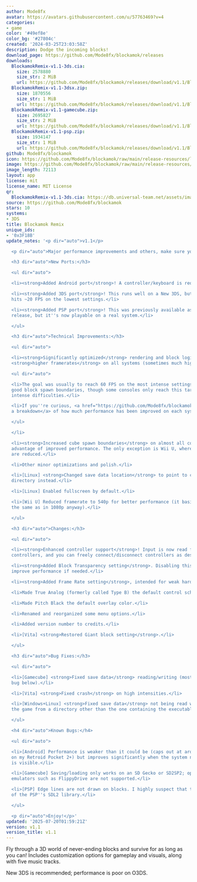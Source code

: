 ```yaml
---
author: Mode8fx
avatar: https://avatars.githubusercontent.com/u/57763469?v=4
categories:
- game
color: '#49ef8e'
color_bg: '#27804c'
created: '2024-03-25T23:03:58Z'
description: Dodge the incoming blocks!
download_page: https://github.com/Mode8fx/blockamok/releases
downloads:
  BlockamokRemix-v1.1-3ds.cia:
    size: 2578880
    size_str: 2 MiB
    url: https://github.com/Mode8fx/blockamok/releases/download/v1.1/BlockamokRemix-v1.1-3ds.cia
  BlockamokRemix-v1.1-3dsx.zip:
    size: 1870556
    size_str: 1 MiB
    url: https://github.com/Mode8fx/blockamok/releases/download/v1.1/BlockamokRemix-v1.1-3dsx.zip
  BlockamokRemix-v1.1-gamecube.zip:
    size: 2695827
    size_str: 2 MiB
    url: https://github.com/Mode8fx/blockamok/releases/download/v1.1/BlockamokRemix-v1.1-gamecube.zip
  BlockamokRemix-v1.1-psp.zip:
    size: 1934147
    size_str: 1 MiB
    url: https://github.com/Mode8fx/blockamok/releases/download/v1.1/BlockamokRemix-v1.1-psp.zip
github: Mode8fx/blockamok
icon: https://github.com/Mode8fx/blockamok/raw/main/release-resources/logo_icon_48.png
image: https://github.com/Mode8fx/blockamok/raw/main/release-resources/banner_3ds.png
image_length: 72113
layout: app
license: mit
license_name: MIT License
qr:
  BlockamokRemix-v1.1-3ds.cia: https://db.universal-team.net/assets/images/qr/blockamokremix-v1-1-3ds-cia.png
source: https://github.com/Mode8fx/blockamok
stars: 10
systems:
- 3DS
title: Blockamok Remix
unique_ids:
- '0x3F18B'
update_notes: '<p dir="auto">v1.1</p>

  <p dir="auto">Major performance improvements and others, make sure you update!</p>

  <h3 dir="auto">New Ports:</h3>

  <ul dir="auto">

  <li><strong>Added Android port</strong>! A controller/keyboard is required.</li>

  <li><strong>Added 3DS port</strong>! This runs well on a New 3DS, but O3DS only
  hits ~20 FPS on the lowest settings.</li>

  <li><strong>Added PSP port</strong>! This was previously available as an experimental
  release, but it''s now playable on a real system.</li>

  </ul>

  <h3 dir="auto">Technical Improvements:</h3>

  <ul dir="auto">

  <li><strong>Significantly optimized</strong> rendering and block logic. This means
  <strong>higher framerates</strong> on all systems (sometimes much higher)!

  <ul dir="auto">

  <li>The goal was usually to reach 60 FPS on the most intense settings while maintaining
  good block spawn boundaries, though some consoles only reach this target on less
  intense difficulties.</li>

  <li>If you''re curious, <a href="https://github.com/Mode8fx/blockamok/blob/main/Console%20Performance%20Metrics%20v1.0%20to%20v1.1.png">here''s
  a breakdown</a> of how much performance has been improved on each system.</li>

  </ul>

  </li>

  <li><strong>Increased cube spawn boundaries</strong> on almost all consoles to take
  advantage of improved performance. The only exception is Wii U, where boundaries
  are reduced.</li>

  <li>Other minor optimizations and polish.</li>

  <li>[Linux] <strong>Changed save data location</strong> to point to current executable
  directory instead.</li>

  <li>[Linux] Enabled fullscreen by default.</li>

  <li>[Wii U] Reduced framerate to 540p for better performance (it basically looks
  the same as in 1080p anyway).</li>

  </ul>

  <h3 dir="auto">Changes:</h3>

  <ul dir="auto">

  <li><strong>Enhanced controller support</strong>! Input is now read from all connected
  controllers, and you can freely connect/disconnect controllers as desired.</li>

  <li><strong>Added Block Transparency setting</strong>. Disabling this can <em>slightly</em>
  improve performance if needed.</li>

  <li><strong>Added Frame Rate setting</strong>, intended for weak hardware.</li>

  <li>Made True Analog (formerly called Type B) the default control scheme.</li>

  <li>Made Pitch Black the default overlay color.</li>

  <li>Renamed and reorganized some menu options.</li>

  <li>Added version number to credits.</li>

  <li>[Vita] <strong>Restored Giant block setting</strong>.</li>

  </ul>

  <h3 dir="auto">Bug Fixes:</h3>

  <ul dir="auto">

  <li>[Gamecube] <strong>Fixed save data</strong> reading/writing (mostly; see known
  bug below).</li>

  <li>[Vita] <strong>Fixed crash</strong> on high intensities.</li>

  <li>[Windows+Linux] <strong>Fixed save data</strong> not being read when you run
  the game from a directory other than the one containing the executable.</li>

  </ul>

  <h4 dir="auto">Known Bugs:</h4>

  <ul dir="auto">

  <li>[Android] Performance is weaker than it could be (caps out at around 45 FPS
  on my Retroid Pocket 2+) but improves significantly when the system navigation bar
  is visible.</li>

  <li>[Gamecube] Saving/loading only works on an SD Gecko or SD2SP2; optical drive
  emulators such as FlippyDrive are not supported.</li>

  <li>[PSP] Edge lines are not drawn on blocks. I highly suspect that this is a limitation
  of the PSP''s SDL2 library.</li>

  </ul>

  <p dir="auto">Enjoy!</p>'
updated: '2025-07-20T01:59:21Z'
version: v1.1
version_title: v1.1
---
```

Fly through a 3D world of never-ending blocks and survive for as long as you can! Includes customization options for gameplay and visuals, along with five music tracks.

New 3DS is recommended; performance is poor on O3DS.